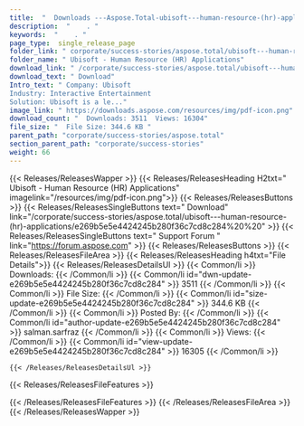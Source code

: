 ```yaml
---
title:  "  Downloads ---Aspose.Total-ubisoft---human-resource-(hr)-applications . " 
description:  "    . " 
keywords:  "    . " 
page_type:  single_release_page
folder_link: " corporate/success-stories/aspose.total/ubisoft---human-resource-(hr)-applications/"
folder_name: " Ubisoft - Human Resource (HR) Applications"
download_link: " /corporate/success-stories/aspose.total/ubisoft---human-resource-(hr)-applications/e269b5e5e4424245b280f36c7cd8c284"
download_text: " Download"
Intro_text: " Company: Ubisoft
Industry: Interactive Entertainment
Solution: Ubisoft is a le..."
image_link: " https://downloads.aspose.com/resources/img/pdf-icon.png"
download_count: "  Downloads: 3511  Views: 16304"
file_size: "  File Size: 344.6 KB "
parent_path: "corporate/success-stories/aspose.total"
section_parent_path: "corporate/success-stories"
weight: 66 
---
```


{{< Releases/ReleasesWapper >}}
  {{< Releases/ReleasesHeading H2txt=" Ubisoft - Human Resource (HR) Applications" imagelink="/resources/img/pdf-icon.png">}}
  {{< Releases/ReleasesButtons >}}
    {{< Releases/ReleasesSingleButtons text=" Download" link="/corporate/success-stories/aspose.total/ubisoft---human-resource-(hr)-applications/e269b5e5e4424245b280f36c7cd8c284%20%20" >}}
    {{< Releases/ReleasesSingleButtons text=" Support Forum " link="https://forum.aspose.com" >}}
  {{< Releases/ReleasesButtons >}}
  {{< Releases/ReleasesFileArea >}}
    {{< Releases/ReleasesHeading h4txt="File Details">}}
    {{< Releases/ReleasesDetailsUl >}}
            {{< Common/li  >}} Downloads: {{< /Common/li >}} 
      {{< Common/li id="dwn-update-e269b5e5e4424245b280f36c7cd8c284" >}} 3511 {{< /Common/li >}} 
      {{< Common/li  >}} File Size: {{< /Common/li >}} 
      {{< Common/li id="size-update-e269b5e5e4424245b280f36c7cd8c284" >}} 344.6 KB {{< /Common/li >}} 
      {{< Common/li  >}} Posted By: {{< /Common/li >}} 
      {{< Common/li id="author-update-e269b5e5e4424245b280f36c7cd8c284" >}} salman.sarfraz {{< /Common/li >}} 
      {{< Common/li  >}} Views: {{< /Common/li >}} 
      {{< Common/li id="view-update-e269b5e5e4424245b280f36c7cd8c284" >}} 16305 {{< /Common/li >}} 

    {{< /Releases/ReleasesDetailsUl >}}

  {{< Releases/ReleasesFileFeatures >}}
      
  {{< /Releases/ReleasesFileFeatures >}}
 {{< /Releases/ReleasesFileArea >}}
{{< /Releases/ReleasesWapper >}}


